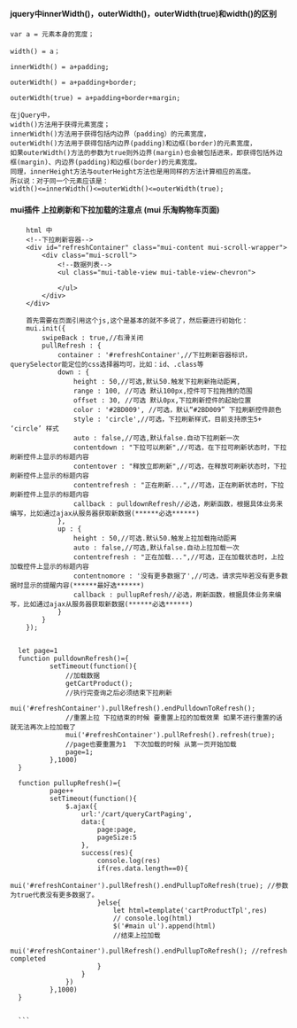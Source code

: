 #### jquery中innerWidth()，outerWidth()，outerWidth(true)和width()的区别

```
var a = 元素本身的宽度；

width() = a；

innerWidth() = a+padding;

outerWidth() = a+padding+border;

outerWidth(true) = a+padding+border+margin;

在jQuery中，
width()方法用于获得元素宽度；
innerWidth()方法用于获得包括内边界（padding）的元素宽度，
outerWidth()方法用于获得包括内边界(padding)和边框(border)的元素宽度，
如果outerWidth()方法的参数为true则外边界(margin)也会被包括进来，即获得包括外边框(margin)、内边界(padding)和边框(border)的元素宽度。
同理，innerHeight方法与outerHeight方法也是用同样的方法计算相应的高度。
所以说：对于同一个元素应该是：
width()<=innerWidth()<=outerWidth()<=outerWidth(true);
```



#### mui插件 上拉刷新和下拉加载的注意点 (mui 乐淘购物车页面)


      	html 中
      	<!--下拉刷新容器-->
    	<div id="refreshContainer" class="mui-content mui-scroll-wrapper">
      		<div class="mui-scroll">
        		<!--数据列表-->
        		<ul class="mui-table-view mui-table-view-chevron">
          
        		</ul>
      		</div>
    	</div>
      	
      	首先需要在页面引用这个js,这个是基本的就不多说了，然后要进行初始化：
      	mui.init({
      		swipeBack : true,//右滑关闭
      		pullRefresh : {
      			container : '#refreshContainer',//下拉刷新容器标识，querySelector能定位的css选择器均可，比如：id、.class等
      			down : {
      				height : 50,//可选,默认50.触发下拉刷新拖动距离,
      				range : 100, //可选 默认100px,控件可下拉拖拽的范围
      				offset : 30, //可选 默认0px,下拉刷新控件的起始位置
      				color : '#2BD009', //可选，默认“#2BD009” 下拉刷新控件颜色
      				style : 'circle',//可选，下拉刷新样式，目前支持原生5+ ‘circle’ 样式
      				auto : false,//可选,默认false.自动下拉刷新一次
      				contentdown : "下拉可以刷新",//可选，在下拉可刷新状态时，下拉刷新控件上显示的标题内容
      				contentover : "释放立即刷新",//可选，在释放可刷新状态时，下拉刷新控件上显示的标题内容
      				contentrefresh : "正在刷新...",//可选，正在刷新状态时，下拉刷新控件上显示的标题内容
      				callback : pulldownRefresh//必选，刷新函数，根据具体业务来编写，比如通过ajax从服务器获取新数据(******必选******)
      			},
      			up : {
      				height : 50,//可选.默认50.触发上拉加载拖动距离
      				auto : false,//可选,默认false.自动上拉加载一次
      				contentrefresh : "正在加载...",//可选，正在加载状态时，上拉加载控件上显示的标题内容
      				contentnomore : '没有更多数据了',//可选，请求完毕若没有更多数据时显示的提醒内容(******最好选******)
      				callback : pullupRefresh//必选，刷新函数，根据具体业务来编写，比如通过ajax从服务器获取新数据(******必选******)
      			}
      		}
      	});


      let page=1
      function pulldownRefresh()={
              setTimeout(function(){
                  //加载数据
                  getCartProduct();
                  //执行完查询之后必须结束下拉刷新
                  mui('#refreshContainer').pullRefresh().endPulldownToRefresh();
                  //重置上拉 下拉结束的时候 要重置上拉的加载效果 如果不进行重置的话 就无法再次上拉加载了
                  mui('#refreshContainer').pullRefresh().refresh(true);
                  //page也要重置为1  下次加载的时候 从第一页开始加载
                  page=1;
              },1000)
      }
          
      function pullupRefresh()={
              page++
              setTimeout(function(){
                  $.ajax({
                      url:'/cart/queryCartPaging',
                      data:{
                          page:page,
                          pageSize:5
                      },
                      success(res){
                          console.log(res)
                          if(res.data.length==0){
                              mui('#refreshContainer').pullRefresh().endPullupToRefresh(true); //参数为true代表没有更多数据了。
                          }else{
                              let html=template('cartProductTpl',res)
                              // console.log(html)
                              $('#main ul').append(html)
                              //结束上拉加载
                              mui('#refreshContainer').pullRefresh().endPullupToRefresh(); //refresh completed
                          }
                      }
                  })
              },1000)
      }


      ```

